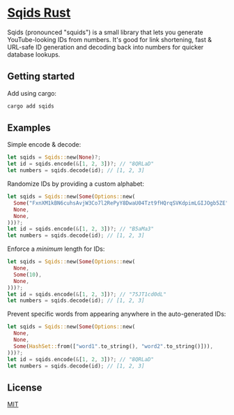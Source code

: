 # [Sqids Rust](https://sqids.org/rust)

Sqids (pronounced "squids") is a small library that lets you generate YouTube-looking IDs from numbers. It's good for link shortening, fast & URL-safe ID generation and decoding back into numbers for quicker database lookups.

## Getting started

Add using cargo:

```bash
cargo add sqids
```

## Examples

Simple encode & decode:

```rust
let sqids = Sqids::new(None)?;
let id = sqids.encode(&[1, 2, 3])?; // "8QRLaD"
let numbers = sqids.decode(id); // [1, 2, 3]
```

Randomize IDs by providing a custom alphabet:

```rust
let sqids = Sqids::new(Some(Options::new(
  Some("FxnXM1kBN6cuhsAvjW3Co7l2RePyY8DwaU04Tzt9fHQrqSVKdpimLGIJOgb5ZE".to_string()),
  None,
  None,
)))?;
let id = sqids.encode(&[1, 2, 3])?; // "B5aMa3"
let numbers = sqids.decode(id); // [1, 2, 3]
```

Enforce a *minimum* length for IDs:

```rust
let sqids = Sqids::new(Some(Options::new(
  None,
  Some(10),
  None,
)))?;
let id = sqids.encode(&[1, 2, 3])?; // "75JT1cd0dL"
let numbers = sqids.decode(id); // [1, 2, 3]
```

Prevent specific words from appearing anywhere in the auto-generated IDs:

```rust
let sqids = Sqids::new(Some(Options::new(
  None,
  None,
  Some(HashSet::from(["word1".to_string(), "word2".to_string()])),
)))?;
let id = sqids.encode(&[1, 2, 3])?; // "8QRLaD"
let numbers = sqids.decode(id); // [1, 2, 3]
```

## License

[MIT](LICENSE)
